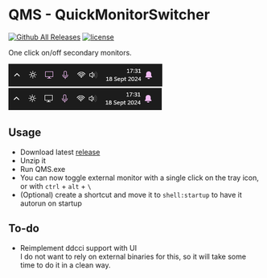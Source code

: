 # QMS - QuickMonitorSwitcher

[![Github All Releases](https://img.shields.io/github/downloads/odizinne/QMS-QuickMonitorSwitcher/total.svg)]()
[![license](https://img.shields.io/github/license/odizinne/QMS-QuickMonitorSwitcher)]()

One click on/off secondary monitors.

![image](assets/tray_icon.png)  
![image](assets/tray_icon_off.png)

## Usage

- Download latest [release](https://github.com/Odizinne/QMS-QuickMonitorSwitcher/releases/latest)
- Unzip it
- Run QMS.exe
- You can now toggle external monitor with a single click on the tray icon, or with `ctrl` + `alt` + `\`
- (Optional) create a shortcut and move it to `shell:startup` to have it autorun on startup

## To-do

- Reimplement ddcci support with UI  
I do not want to rely on external binaries for this, so it will take some time to do it in a clean way.
